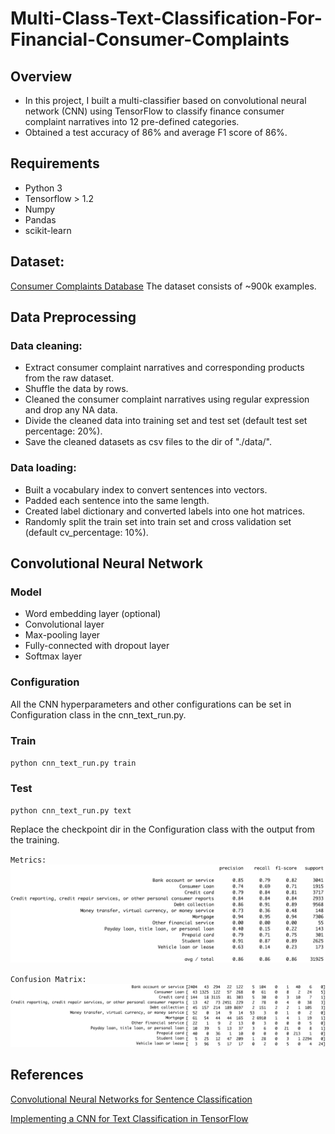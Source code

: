 # Multi-Class-Text-Classification-For-Financial-Consumer-Complaints
## Overview
- In this project, I built a multi-classifier based on convolutional neural network (CNN) using TensorFlow to classify finance consumer complaint narratives into 12 pre-defined categories. 
- Obtained a test accuracy of 86% and average F1 score of 86%.

## Requirements
- Python 3
- Tensorflow > 1.2
- Numpy
- Pandas
- scikit-learn

## Dataset:
[Consumer Complaints Database](https://www.kaggle.com/sebastienverpile/consumercomplaintsdata)
The dataset consists of ~900k examples.

## Data Preprocessing

### Data cleaning:
- Extract consumer complaint narratives and corresponding products from the raw dataset.
- Shuffle the data by rows.
- Cleaned the consumer complaint narratives using regular expression and drop any NA data.
- Divide the cleaned data into training set and test set (default test set percentage: 20%).
- Save the cleaned datasets as csv files to the dir of "./data/".

### Data loading:
- Built a vocabulary index to convert sentences into vectors.
- Padded each sentence into the same length.
- Created label dictionary and converted labels into one hot matrices.
- Randomly split the train set into train set and cross validation set (default cv_percentage: 10%).

## Convolutional Neural Network

### Model
- Word embedding layer (optional)
- Convolutional layer
- Max-pooling layer
- Fully-connected with dropout layer
- Softmax layer

### Configuration
  All the CNN hyperparameters and other configurations can be set in Configuration class in the cnn_text_run.py.

### Train
`python cnn_text_run.py train`

### Test
`python cnn_text_run.py text`

Replace the checkpoint dir in the Configuration class with the output from the training.

`Metrics:`
![alt text][logo1]

[logo1]: https://github.com/xiaojinhe/Multi-Class-Text-Classification-For-Financial-Consumer-Complaints/blob/master/metrics.png "Metrics"


`Confusion Matrix:`
![alt text][logo2]

[logo2]: https://github.com/xiaojinhe/Multi-Class-Text-Classification-For-Financial-Consumer-Complaints/blob/master/confusion.png "Confusion Matrix"

## References
[Convolutional Neural Networks for Sentence Classification](https://arxiv.org/abs/1408.5882)

[Implementing a CNN for Text Classification in TensorFlow](http://www.wildml.com/2015/12/implementing-a-cnn-for-text-classification-in-tensorflow/)
